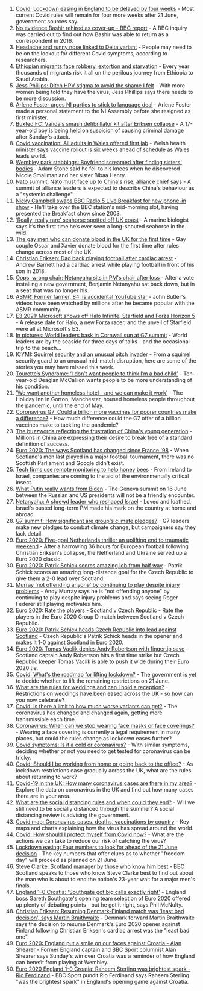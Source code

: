 1. [Covid: Lockdown easing in England to be delayed by four weeks](https://www.bbc.co.uk/news/uk-57464097) - Most current Covid rules will remain for four more weeks after 21 June, government sources say.
2. [No evidence Bashir rehired as cover-up - BBC report](https://www.bbc.co.uk/news/uk-57469980) - A BBC inquiry was carried out to find out how Bashir was able to return as a correspondent in 2016.
3. [Headache and runny nose linked to Delta variant](https://www.bbc.co.uk/news/health-57467051) - People may need to be on the lookout for different Covid symptoms, according to researchers.
4. [Ethiopian migrants face robbery, extortion and starvation](https://www.bbc.co.uk/news/world-africa-57447744) - Every year thousands of migrants risk it all on the perilous journey from Ethiopia to Saudi Arabia.
5. [Jess Phillips: Ditch HPV stigma to avoid the shame I felt](https://www.bbc.co.uk/news/uk-57438881) - With more women being told they have the virus, Jess Phillips says there needs to be more discussion.
6. [Arlene Foster urges NI parties to stick to language deal](https://www.bbc.co.uk/news/uk-northern-ireland-57468751) - Arlene Foster made a personal statement to the NI Assembly before she resigned as first minister.
7. [Buxted FC: Vandals smash defibrillator kit after Eriksen collapse](https://www.bbc.co.uk/news/uk-england-sussex-57466276) - A 17-year-old boy is being held on suspicion of causing criminal damage after Sunday's attack.
8. [Covid vaccination: All adults in Wales offered first jab](https://www.bbc.co.uk/news/uk-wales-politics-57465899) - Welsh health minister says vaccine rollout is six weeks ahead of schedule as Wales leads world.
9. [Wembley park stabbings: Boyfriend screamed after finding sisters' bodies](https://www.bbc.co.uk/news/uk-england-london-57471267) - Adam Stone said he fell to his knees when he discovered Nicole Smallman and her sister Bibaa Henry.
10. [Nato summit: Nato must face up to China's rise, alliance chief says](https://www.bbc.co.uk/news/world-europe-57466210) - A summit of alliance leaders is expected to describe China's behaviour as a "systemic challenge".
11. [Nicky Campbell swaps BBC Radio 5 Live Breakfast for new phone-in show](https://www.bbc.co.uk/news/entertainment-arts-57472944) - He'll take over the BBC station's mid-morning slot, having presented the Breakfast show since 2003.
12. [‘Really, really rare’ seahorse spotted off UK coast](https://www.bbc.co.uk/news/science-environment-57448237) - A marine biologist says it’s the first time he’s ever seen a long-snouted seahorse in the wild.
13. [The gay men who can donate blood in the UK for the first time](https://www.bbc.co.uk/news/uk-57469036) - Gay couple Oscar and Xavier donate blood for the first time after rules change across most of the UK.
14. [Christian Eriksen: Dad back playing football after cardiac arrest](https://www.bbc.co.uk/news/uk-wales-57466397) - Andrew Barnett had a cardiac arrest while playing football in front of his son in 2018.
15. [Oops, wrong chair: Netanyahu sits in PM's chair after loss](https://www.bbc.co.uk/news/world-57466408) - After a vote installing a new government, Benjamin Netanyahu sat back down, but in a seat that was no longer his.
16. [ASMR: Former farmer, 84, is accidental YouTube star](https://www.bbc.co.uk/news/uk-england-derbyshire-57402080) - John Butler's videos have been watched by millions after he became popular with the ASMR community.
17. [E3 2021: Microsoft shows off Halo Infinite, Starfield and Forza Horizon 5](https://www.bbc.co.uk/news/technology-57464057) - A release date for Halo, a new Forza racer, and the unveil of Starfield were all at Microsoft's E3.
18. [In pictures: World leaders bask in Cornwall sun at G7 summit](https://www.bbc.co.uk/news/uk-57438878) - World leaders are by the seaside for three days of talks - and the occasional trip to the beach...
19. [ICYMI: Squirrel security and an unusual pitch invader](https://www.bbc.co.uk/news/world-57432086) - From a squirrel security guard to an unusual mid-match disruption, here are some of the stories you may have missed this week.
20. [Tourette’s Syndrome: ‘I don’t want people to think I’m a bad child’](https://www.bbc.co.uk/news/uk-northern-ireland-57435056) - Ten-year-old Deaglan McCallion wants people to be more understanding of his condition.
21. ['We want another homeless hotel - and we can make it work'](https://www.bbc.co.uk/news/stories-57448625) - The Holiday Inn in Gorton, Manchester, housed homeless people throughout the pandemic, until the end of May.
22. [Coronavirus G7: Could a billion more vaccines for poorer countries make a difference?](https://www.bbc.co.uk/news/57427877) - How much difference could the G7 offer of a billion vaccines make to tackling the pandemic?
23. [The buzzwords reflecting the frustration of China's young generation](https://www.bbc.co.uk/news/world-asia-china-57328508) - Millions in China are expressing their desire to break free of a standard definition of success.
24. [Euro 2020: The ways Scotland has changed since France '98](https://www.bbc.co.uk/news/uk-scotland-57439470) - When Scotland's men last played in a major football tournament, there was no Scottish Parliament and Google didn't exist.
25. [Tech firms use remote monitoring to help honey bees](https://www.bbc.co.uk/news/business-57397182) - From Ireland to Israel, companies are coming to the aid of the environmentally critical insect.
26. [What Putin really wants from Biden](https://www.bbc.co.uk/news/world-europe-57427055) - The Geneva summit on 16 June between the Russian and US presidents will not be a friendly encounter.
27. [Netanyahu: A shrewd leader who reshaped Israel](https://www.bbc.co.uk/news/world-middle-east-57306615) - Loved and loathed, Israel's ousted long-term PM made his mark on the country at home and abroad.
28. [G7 summit: How significant are group's climate pledges?](https://www.bbc.co.uk/news/science-environment-57462040) - G7 leaders make new pledges to combat climate change, but campaigners say they lack detail.
29. [Euro 2020: Five-goal Netherlands thriller an uplifting end to traumatic weekend](https://www.bbc.co.uk/sport/football/57464514) - After a harrowing 36 hours for European football following Christian Eriksen's collapse, the Netherland and Ukraine served up a Euro 2020 classic.
30. [Euro 2020: Patrik Schick scores amazing lob from half way](https://www.bbc.co.uk/sport/av/football/57474374) - Patrik Schick scores an amazing long-distance goal for the Czech Republic to give them a 2-0 lead over Scotland.
31. [Murray 'not offending anyone' by continuing to play despite injury problems](https://www.bbc.co.uk/sport/tennis/57461474) - Andy Murray says he is "not offending anyone" by continuing to play despite injury problems and says seeing Roger Federer still playing motivates him.
32. [Euro 2020: Rate the players - Scotland v Czech Republic](https://www.bbc.co.uk/sport/football/51198017) - Rate the players in the Euro 2020 Group D match between Scotland v Czech Republic.
33. [Euro 2020: Patrik Schick heads Czech Republic into lead against Scotland](https://www.bbc.co.uk/sport/av/football/57473558) - Czech Republic's Patrik Schick heads in the opener and makes it 1-0 against Scotland in Euro 2020.
34. [Euro 2020: Tomas Vaclik denies Andy Robertson with fingertip save](https://www.bbc.co.uk/sport/av/football/57473555) - Scotland captain Andy Robertson hits a first time strike but Czech Republic keeper Tomas Vaclik is able to push it wide during their Euro 2020 tie.
35. [Covid: What's the roadmap for lifting lockdown?](https://www.bbc.co.uk/news/explainers-52530518) - The government is yet to decide whether to lift the remaining restrictions on 21 June.
36. [What are the rules for weddings and can I hold a reception?](https://www.bbc.co.uk/news/explainers-52811509) - Restrictions on weddings have been eased across the UK - so how can you now celebrate?
37. [Covid: Is there a limit to how much worse variants can get?](https://www.bbc.co.uk/news/health-57431420) - The coronavirus has changed and changed again, getting more transmissible each time.
38. [Coronavirus: When can we stop wearing face masks or face coverings?](https://www.bbc.co.uk/news/health-51205344) - Wearing a face covering is currently a legal requirement in many places, but could the rules change as lockdown eases further?
39. [Covid symptoms: Is it a cold or coronavirus?](https://www.bbc.co.uk/news/health-54145299) - With similar symptoms, deciding whether or not you need to get tested for coronavirus can be tricky.
40. [Covid: Should I be working from home or going back to the office?](https://www.bbc.co.uk/news/business-52567567) - As lockdown restrictions ease gradually across the UK, what are the rules about returning to work?
41. [Covid-19 in the UK: How many coronavirus cases are there in my area?](https://www.bbc.co.uk/news/uk-51768274) - Explore the data on coronavirus in the UK and find out how many cases there are in your area.
42. [What are the social distancing rules and when could they end?](https://www.bbc.co.uk/news/uk-51506729) - Will we still need to be socially distanced through the summer? A social distancing review is advising the government.
43. [Covid map: Coronavirus cases, deaths, vaccinations by country](https://www.bbc.co.uk/news/world-51235105) - Key maps and charts explaining how the virus has spread around the world.
44. [Covid: How should I protect myself from Covid now?](https://www.bbc.co.uk/news/health-57087517) - What are the actions we can take to reduce our risk of catching the virus?
45. [Lockdown easing: Four numbers to look for ahead of the 21 June decision](https://www.bbc.co.uk/news/57403888) - The key numbers that offer clues as to whether "freedom day" will proceed as planned on 21 June.
46. [Steve Clarke: Scotland manager by those who know him best](https://www.bbc.co.uk/sport/football/54908387) - BBC Scotland speaks to those who know Steve Clarke best to find out about the man who is about to end the nation's 23-year wait for a major men's finals.
47. [England 1-0 Croatia: 'Southgate got big calls exactly right'](https://www.bbc.co.uk/sport/football/57462001) - England boss Gareth Southgate's opening team selection of Euro 2020 offered up plenty of debating points - but he got it right, says Phil McNulty.
48. [Christian Eriksen: Resuming Denmark-Finland match was 'least bad decision', says Martin Braithwaite](https://www.bbc.co.uk/sport/football/57468439) - Denmark forward Martin Braithwaite says the decision to resume Denmark's Euro 2020 opener against Finland following Christian Eriksen's cardiac arrest was the "least bad one".
49. [Euro 2020: England put a smile on our faces against Croatia - Alan Shearer](https://www.bbc.co.uk/sport/football/57436324) - Former England captain and BBC Sport columnist Alan Shearer says Sunday's win over Croatia was a reminder of how England can benefit from playing at Wembley.
50. [Euro 2020 England 1-0 Croatia: Raheem Sterling was brightest spark - Rio Ferdinand](https://www.bbc.co.uk/sport/av/football/57462922) - BBC Sport pundit Rio Ferdinand says Raheem Sterling "was the brightest spark" in England's opening game against Croatia.
